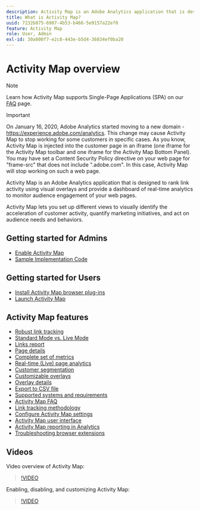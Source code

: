 ```yaml
---
description: Activity Map is an Adobe Analytics application that is designed to rank link activity using visual overlays and provide a dashboard of real-time analytics to monitor audience engagement of your web pages.
title: What is Activity Map?
uuid: 7232b875-6907-4b53-b466-5e9157a22ef0
feature: Activity Map
role: User, Admin
exl-id: 30a800f7-e2c8-443e-b5d4-36834ef0ba20
---
```

# Activity Map overview

>[!NOTE]
>Learn how Activity Map supports Single-Page Applications (SPA) on our [FAQ](/help/analyze/activity-map/activitymap-faq.md) page.

>[!IMPORTANT]
>On January 16, 2020, Adobe Analytics started moving to a new domain - https://experience.adobe.com/analytics. This change may cause Activity Map to stop working for some customers in specific cases. As you know, Activity Map is injected into the customer page in an iframe (one iframe for the Activity Map toolbar and one iframe for the Activity Map Bottom Panel). You may have set a Content Security Policy directive on your web page for "frame-src" that does not include ".adobe.com". In this case, Activity Map will stop working on such a web page.

Activity Map is an Adobe Analytics application that is designed to rank link activity using visual overlays and provide a dashboard of real-time analytics to monitor audience engagement of your web pages.

Activity Map lets you set up different views to visually identify the acceleration of customer activity, quantify marketing initiatives, and act on audience needs and behaviors.

## Getting started for Admins

* [Enable Activity Map](activitymap-getting-started/activitymap-getting-started-admins/activitymap-enable.md)
* [Sample Implementation Code](activitymap-getting-started/activitymap-getting-started-admins/activitymap-sample-implementation-code.md)

## Getting started for Users

* [Install Activity Map browser plug-ins](activitymap-getting-started/activitymap-getting-started-users/activitymap-install.md)
* [Launch Activity Map](activitymap-getting-started/activitymap-getting-started-users/activitymap-launch.md)

## Activity Map features

* [Robust link tracking](lnk-tracking-overview.md)
* [Standard Mode vs. Live Mode](activitymap-standard-live.md)
* [Links report](activitymap-links-report.md)
* [Page details](activitymap-page-flow.md)
* [Complete set of metrics](activitymap-complete-metrics.md)
* [Real-time (Live) page analytics](activitymap-realtime.md)
* [Customer segmentation](activitymap-multiple-segments.md)
* [Customizable overlays](activitymap-gainerslosers.md)
* [Overlay details](activitymap-overlay-details.md)
* [Export to CSV file](activitymap-csv.md)
* [Supported systems and requirements](activitymap-sysreqs.md)
* [Activity Map FAQ](activitymap-faq.md)
* [Link tracking methodology](activitymap-link-tracking/activitymap-link-tracking-methodology.md)
* [Configure Activity Map settings](activitymap-overlay-settings.md)
* [Activity Map user interface](activitymap-user-interface.md)
* [Activity Map reporting in Analytics](activitymap-reporting-analytics.md)
* [Troubleshooting browser extensions](troubleshooting-browser-extensions.md)

## Videos

Video overview of Activity Map:

>[!VIDEO](https://video.tv.adobe.com/v/25451/?quality=12)

Enabling, disabling, and customizing Activity Map:

>[!VIDEO](https://video.tv.adobe.com/v/25878/?quality=12)
